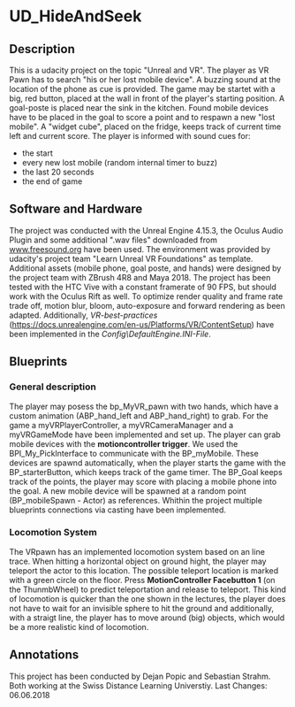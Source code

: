 # UD_HideAndSeek

## Description
This is a udacity project on the topic "Unreal and VR". The player as VR Pawn has to search "his or her lost mobile device". A buzzing sound at the location of the phone as cue is provided. The game may be startet with a big, red button, placed at the wall in front of the player's starting position. A goal-poste is placed near the sink in the kitchen. Found mobile devices have to be placed in the goal to score a point and to respawn a new "lost mobile". A "widget cube", placed on the fridge, keeps track of current time left and current score.
The player is informed with sound cues for:
- the start
- every new lost mobile (random internal timer to buzz)
- the last 20 seconds
- the end of game

## Software and Hardware
The project was conducted with the Unreal Engine 4.15.3, the Oculus Audio Plugin and some additional ".wav files" downloaded from www.freesound.org have been used. The environment was provided by udacity's project team "Learn Unreal VR Foundations" as template. Additional assets (mobile phone, goal poste, and hands) were designed by the project team with ZBrush 4R8 and Maya 2018. The project has been tested with the HTC Vive with a constant framerate of 90 FPS, but should work with the Oculus Rift as well. To optimize render quality and frame rate trade off, motion blur, bloom, auto-exposure and forward rendering as been adapted. Additionally, *VR-best-practices* (https://docs.unrealengine.com/en-us/Platforms/VR/ContentSetup) have been implemented in the *Config\DefaultEngine.INI-File*.

## Blueprints
### General description
The player may posess the bp_MyVR_pawn with two hands, which have a custom animation (ABP_hand_left and ABP_hand_right) to grab. For the game a myVRPlayerController, a myVRCameraManager and a myVRGameMode have been implemented and set up. The player can grab mobile devices with the **motioncontroller trigger**. We used the BPI_My_PickInterface to communicate with the BP_myMobile. These devices are spawnd automatically, when the player starts the game with the BP_starterButton, which keeps track of the game timer. The BP_Goal keeps track of the points, the player may score with placing a mobile phone into the goal. A new mobile device will be spawned at a random point (BP_mobileSpawn - Actor) as references. Whithin the project multiple blueprints connections via casting have been implemented.

### Locomotion System
The VRpawn has an implemented locomotion system based on an line trace. When hitting a horizontal object on ground hight, the player may teleport the actor to this location. The possible teleport location is marked with a green circle on the floor. Press **MotionController Facebutton 1** (on the ThunmbWheel) to predict teleportation and release to teleport. This kind of locomotion is quicker than the one shown in the lectures, the player does not have to wait for an invisible sphere to hit the ground and additionally, with a straigt line, the player has to move around (big) objects, which would be a more realistic kind of locomotion.

## Annotations
This project has been conducted by Dejan Popic and Sebastian Strahm. Both working at the Swiss Distance Learning Universtiy. Last Changes: 06.06.2018
